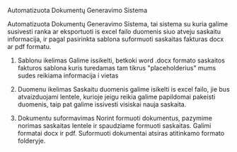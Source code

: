 Automatizuota Dokumentų Generavimo Sistema

Automatizuota Dokumentų Generavimo Sistema, tai sistema su kuria galime susivesti ranka ar eksportuoti is excel failo duomenis siuo atveju saskaitu informacija, ir pagal pasirinkta sablona suformuoti saskaitas fakturas docx ar pdf formatu.

1. Sablonu ikelimas
   Galime issikelti, betkoki word .docx formato saskaitos fakturos sablona kuris turedamas tam tikrus "placeholderius" mums sudes reikiama informacija i vietas

2. Duomenu ikelimas
   Saskaitu duomenis galime isikelti is excel failo, jie bus atvaizduojami lentele, kurioje jeigu reikia galime papildomai pakeisti duomenis, taip pat galime issivesti visiskai nauja saskaita.

3. Dokumentu suformavimas
   Norint formuoti dokumentus, pazymime norimas saskaitas lentele ir spaudziame formuoti saskaitas. Galimi formatai docx ir pdf. Suformuoti dokumentai atsiras atitinkamo formato folderyje.
